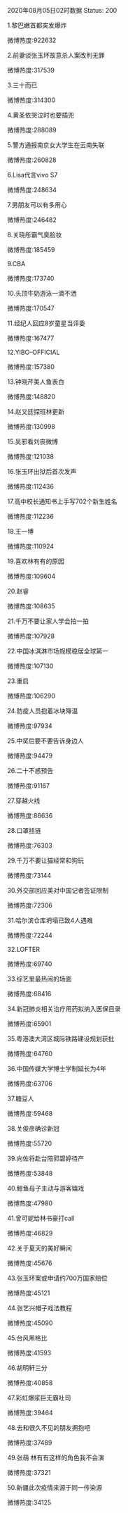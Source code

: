 2020年08月05日02时数据
Status: 200

1.黎巴嫩首都突发爆炸

微博热度:922632

2.前妻谈张玉环故意杀人案改判无罪

微博热度:317539

3.三十而已

微博热度:314300

4.黄圣依哭泣时也要插兜

微博热度:288089

5.警方通报南京女大学生在云南失联

微博热度:260828

6.Lisa代言vivo S7

微博热度:248634

7.男朋友可以有多用心

微博热度:246482

8.关晓彤霸气臭脸妆

微博热度:185459

9.CBA

微博热度:173740

10.头顶牛奶游泳一滴不洒

微博热度:170547

11.经纪人回应8岁童星当评委

微博热度:167477

12.YIBO-OFFICIAL

微博热度:157380

13.钟晓芹美人鱼表白

微博热度:148820

14.赵又廷探班林更新

微博热度:130998

15.吴邪看刘丧微博

微博热度:121038

16.张玉环出狱后首次发声

微博热度:112436

17.高中校长通知书上手写702个新生姓名

微博热度:112236

18.王一博

微博热度:110924

19.喜欢林有有的原因

微博热度:109604

20.赵睿

微博热度:108635

21.千万不要让家人学会拍一拍

微博热度:107928

22.中国冰淇淋市场规模稳居全球第一

微博热度:107130

23.重启

微博热度:106290

24.防疫人员抱着冰块降温

微博热度:97934

25.中奖后要不要告诉身边人

微博热度:94479

26.二十不惑预告

微博热度:91167

27.穿越火线

微博热度:86636

28.口罩挂链

微博热度:76303

29.千万不要让猫经常和狗玩

微博热度:73144

30.外交部回应美对中国记者签证限制

微博热度:72306

31.哈尔滨仓库坍塌已致4人遇难

微博热度:72244

32.LOFTER

微博热度:69740

33.综艺里最热闹的场面

微博热度:68416

34.新冠肺炎相关治疗用药拟纳入医保目录

微博热度:65901

35.粤港澳大湾区城际铁路建设规划获批

微博热度:64760

36.中国传媒大学博士学制延长为4年

微博热度:63706

37.糖豆人

微博热度:59468

38.关俊彦确诊新冠

微博热度:55720

39.向佐将赴台陪郭碧婷待产

微博热度:53848

40.鲸鱼母子主动与游客嬉戏

微博热度:47980

41.曾可妮给林书豪打call

微博热度:46829

42.关于夏天的美好瞬间

微博热度:45676

43.张玉环案或申请约700万国家赔偿

微博热度:45121

44.张艺兴帽子戏法教程

微博热度:45090

45.台风黑格比

微博热度:41593

46.胡明轩三分

微博热度:40858

47.彩虹爆浆巨无霸吐司

微博热度:39464

48.去和很久不见的朋友拥抱吧

微博热度:37489

49.张萌 林有有这样的角色我不会演

微博热度:37321

50.新疆此次疫情来源于同一传染源

微博热度:34125

